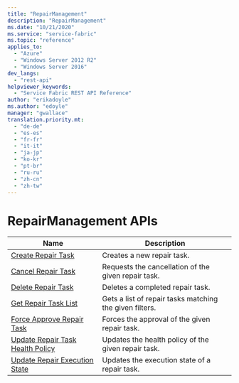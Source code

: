 ```yaml
---
title: "RepairManagement"
description: "RepairManagement"
ms.date: "10/21/2020"
ms.service: "service-fabric"
ms.topic: "reference"
applies_to: 
  - "Azure"
  - "Windows Server 2012 R2"
  - "Windows Server 2016"
dev_langs: 
  - "rest-api"
helpviewer_keywords: 
  - "Service Fabric REST API Reference"
author: "erikadoyle"
ms.author: "edoyle"
manager: "gwallace"
translation.priority.mt: 
  - "de-de"
  - "es-es"
  - "fr-fr"
  - "it-it"
  - "ja-jp"
  - "ko-kr"
  - "pt-br"
  - "ru-ru"
  - "zh-cn"
  - "zh-tw"
---
```

# RepairManagement APIs

| Name | Description |
| --- | --- |
| [Create Repair Task](sfclient-v80-api-createrepairtask.md) | Creates a new repair task.<br/> |
| [Cancel Repair Task](sfclient-v80-api-cancelrepairtask.md) | Requests the cancellation of the given repair task.<br/> |
| [Delete Repair Task](sfclient-v80-api-deleterepairtask.md) | Deletes a completed repair task.<br/> |
| [Get Repair Task List](sfclient-v80-api-getrepairtasklist.md) | Gets a list of repair tasks matching the given filters.<br/> |
| [Force Approve Repair Task](sfclient-v80-api-forceapproverepairtask.md) | Forces the approval of the given repair task.<br/> |
| [Update Repair Task Health Policy](sfclient-v80-api-updaterepairtaskhealthpolicy.md) | Updates the health policy of the given repair task.<br/> |
| [Update Repair Execution State](sfclient-v80-api-updaterepairexecutionstate.md) | Updates the execution state of a repair task.<br/> |

